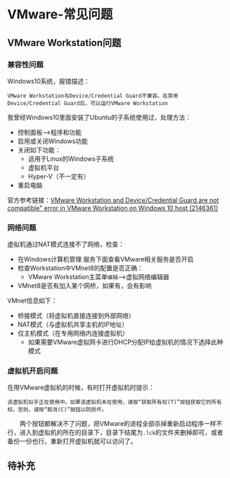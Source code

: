 # VMware-常见问题

## VMware Workstation问题
### 兼容性问题
Windows10系统，报错描述：
```
VMware Workstation与Device/Credential Guard不兼容。在禁用Device/Credential Guard后，可以运行VMware Workstation
```
我曾经Windows10里面安装了Ubuntu的子系统使用过，处理方法：
- 控制面板-->程序和功能
- 启用或关闭Windows功能
- 关闭如下功能：
    - 适用于Linux的Windows子系统
    - 虚拟机平台
    - Hyper-V（不一定有）
- 重启电脑

官方参考链接：[VMware Workstation and Device/Credential Guard are not compatible" error in VMware Workstation on Windows 10 host (2146361)](http://www.vmware.com/go/turnoff_CG_DG)

### 网络问题
虚拟机通过NAT模式连接不了网络，检查：
- 在Windows计算机管理 服务下面查看VMware相关服务是否开启
- 检查Workstation中VMnet8的配置是否正确：
    - VMware Workstation主菜单`编辑`-->虚拟网络编辑器
- VMnet8是否有加入某个网桥，如果有，会有影响

VMnet信息如下：
- 桥接模式（将虚拟机直接连接到外部网络）
- NAT模式（与虚拟机共享主机的IP地址）
- 仅主机模式（在专用网络内连接虚拟机）
    - 如果需要VMware虚拟网卡进行DHCP分配IP给虚拟机的情况下选择此种模式

### 虚拟机开启问题
在用VMware虚拟机的时候，有时打开虚拟机时提示：
```
该虚拟机似乎正在使用中。如果该虚拟机未在使用，请按“获取所有权(T)”按钮获取它的所有权。否则，请按“取消(C)”按钮以防损坏。
```
&#8195;&#8195;两个按钮都解决不了问题，把VMware的进程全部杀掉重新启动程序一样不行，进入到虚拟机的所在的目录下，目录下结尾为`.lck`的文件夹删掉即可，或者备份一份也行，重新打开虚拟机就可以访问了。
## 待补充